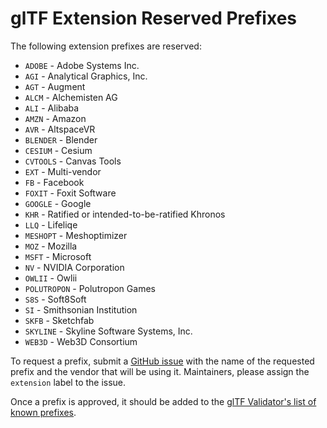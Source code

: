 # glTF Extension Reserved Prefixes

The following extension prefixes are reserved:

* `ADOBE` - Adobe Systems Inc.
* `AGI` - Analytical Graphics, Inc.
* `AGT` - Augment
* `ALCM` - Alchemisten AG
* `ALI` - Alibaba
* `AMZN` - Amazon
* `AVR` - AltspaceVR
* `BLENDER` - Blender
* `CESIUM` - Cesium
* `CVTOOLS` - Canvas Tools
* `EXT` - Multi-vendor
* `FB` - Facebook
* `FOXIT` - Foxit Software
* `GOOGLE` - Google
* `KHR` - Ratified or intended-to-be-ratified Khronos
* `LLQ` - Lifeliqe
* `MESHOPT` - Meshoptimizer
* `MOZ` - Mozilla
* `MSFT` - Microsoft
* `NV` - NVIDIA Corporation
* `OWLII` - Owlii
* `POLUTROPON` - Polutropon Games
* `S8S` - Soft8Soft
* `SI` - Smithsonian Institution
* `SKFB` - Sketchfab
* `SKYLINE` - Skyline Software Systems, Inc.
* `WEB3D` - Web3D Consortium

To request a prefix, submit a [GitHub issue](https://github.com/KhronosGroup/glTF/issues/new) with the name of the requested prefix and the vendor that will be using it. Maintainers, please assign the `extension` label to the issue.

Once a prefix is approved, it should be added to the [glTF Validator's list of known prefixes](https://github.com/KhronosGroup/glTF-Validator/blob/master/lib/src/ext/extensions.dart).
